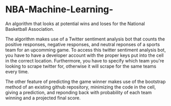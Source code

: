 # NBA-Machine-Learning-
An algorithm that looks at potential wins and loses for the National Basketball Association.

The algorithm makes use of a Twitter sentiment analysis bot that counts the positive responses, negative responses, and neutral reponses of a sports team for an upcomming game.  To access this twitter sentiment analysis bot, you have to have a developer account with the proper keys put into the cell in the correct location.  Furthermore, you have to specify which team you're looking to scrape twitter for, otherwise it will scrape for the same teams every time.  

The other feature of predicting the game winner makes use of the bootstrap method of an existing github repository, minimizing the code in the cell, giving a prediction, and reponding back with probability of each team winning and a projected final score.
